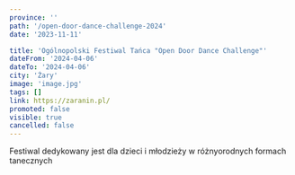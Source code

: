 ```yaml
---
province: ''
path: '/open-door-dance-challenge-2024'
date: '2023-11-11'

title: 'Ogólnopolski Festiwal Tańca "Open Door Dance Challenge"'
dateFrom: '2024-04-06'
dateTo: '2024-04-06'
city: 'Żary'
image: 'image.jpg'
tags: []
link: https://zaranin.pl/
promoted: false
visible: true
cancelled: false
---
```

Festiwal dedykowany jest dla dzieci i młodzieży w różnyorodnych formach tanecznych
